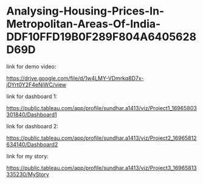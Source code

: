 # Analysing-Housing-Prices-In-Metropolitan-Areas-Of-India-DDF10FFD19B0F289F804A6405628D69D

link for demo video:

https://drive.google.com/file/d/1w4LMY-VDmrkq8D7x-jDYrt0Y2F4eNiWC/view

link for dashboard 1:

https://public.tableau.com/app/profile/sundhar.a1413/viz/Project1_16965803301840/Dashboard1

link for dashboard 2:

https://public.tableau.com/app/profile/sundhar.a1413/viz/Project2_16965812634140/Dashboard2

link for my story:

https://public.tableau.com/app/profile/sundhar.a1413/viz/Project3_16965813335230/MyStory

